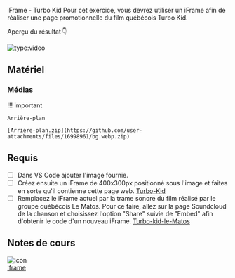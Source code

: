 iFrame - Turbo Kid
Pour cet exercice, vous devrez utiliser un iFrame afin de réaliser une page promotionnelle du film québécois Turbo Kid.

Aperçu du résultat 👇


![type:video](https://github.com/user-attachments/assets/2f4e26ae-ec29-4da6-a7c4-4ba2293ed72e)

## Matériel

### Médias
 
!!! important

    Arrière-plan

    [Arrière-plan.zip](https://github.com/user-attachments/files/16998961/bg.webp.zip)

## Requis

* [ ] Dans VS Code ajouter l'image fournie.
* [ ] Créez ensuite un iFrame de 400x300px positionné sous l'image et faites en sorte qu'il contienne cette page web. [Turbo-Kid](https://tim-montmorency.com/timdoc/582-111MO/html/iframe/exercices/turbo-kid/frame/)
* [ ] Remplacez le iFrame actuel par la trame sonore du film réalisé par le groupe québécois Le Matos. Pour ce faire, allez sur la page Soundcloud de la chanson et choisissez l'option "Share" suivie de "Embed" afin d'obtenir le code d'un nouveau iFrame. [Turbo-kid-le-Matos](https://soundcloud.com/lematos/rise-of-turbo-kid)

## Notes de cours

![icon](https://github.com/user-attachments/assets/961615e7-297f-487b-8f60-32da7e647e86)<br>[iframe](../html/iframe.md)
